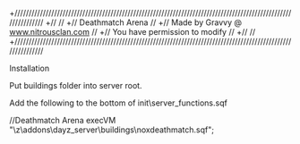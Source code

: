 +//////////////////////////////////////////////////////////////////////////////////////////////////////////////
+//                                                                                                          //
+//                                              Deathmatch Arena                                            //
+//                                      Made by Gravvy @ www.nitrousclan.com                                //
+//                                        You have permission to modify                                     //
+//                                                                                                          //
+//////////////////////////////////////////////////////////////////////////////////////////////////////////////


Installation

Put buildings folder into server root.

Add the following to the bottom of init\server_functions.sqf

//Deathmatch Arena
execVM "\z\addons\dayz_server\buildings\noxdeathmatch.sqf";
